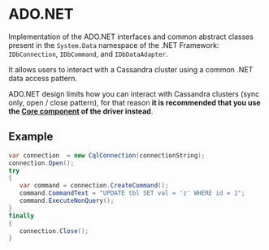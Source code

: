 # ADO.NET

Implementation of the ADO.NET interfaces and common abstract classes present in the `System.Data` namespace of the 
.NET Framework: `IDbConnection`, `IDbCommand`, and `IDbDataAdapter`.

It allows users to interact with a Cassandra cluster using a common .NET data access pattern.

ADO.NET design limits how you can interact with Cassandra clusters (sync only, open / close pattern), for that reason
**it is recommended that you use the [Core component](../core) of the driver instead**.

## Example

```csharp
var connection  = new CqlConnection(connectionString);
connection.Open();
try
{
   var command = connection.CreateCommand();
   command.CommandText = "UPDATE tbl SET val = 'z' WHERE id = 1";
   command.ExecuteNonQuery();
}
finally
{
   connection.Close();
}
```